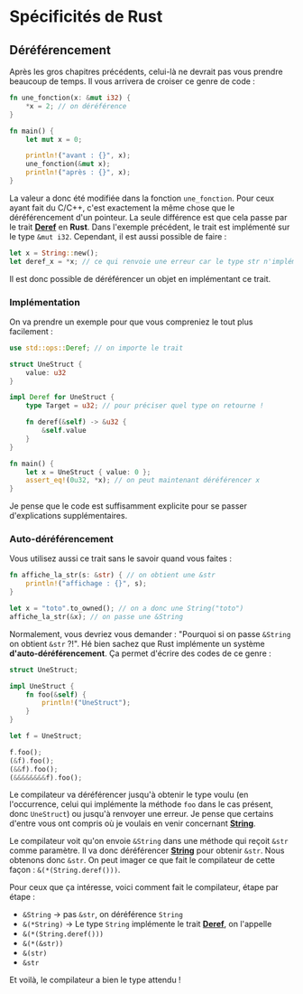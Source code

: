 # Spécificités de Rust

## Déréférencement

Après les gros chapitres précédents, celui-là ne devrait pas vous prendre beaucoup de temps. Il vous arrivera de croiser ce genre de code :

```Rust
fn une_fonction(x: &mut i32) {
    *x = 2; // on déréférence
}

fn main() {
    let mut x = 0;

    println!("avant : {}", x);
    une_fonction(&mut x);
    println!("après : {}", x);
}
```

La valeur a donc été modifiée dans la fonction `une_fonction`. Pour ceux ayant fait du C/C++, c'est exactement la même chose que le déréférencement d'un pointeur. La seule différence est que cela passe par le trait [__Deref__] en __Rust__. Dans l'exemple précédent, le trait est implémenté sur le type `&mut i32`. Cependant, il est aussi possible de faire :

```Rust
let x = String::new();
let deref_x = *x; // ce qui renvoie une erreur car le type str n'implémente pas le trait Sized
```

Il est donc possible de déréférencer un objet en implémentant ce trait.

### Implémentation

On va prendre un exemple pour que vous compreniez le tout plus facilement :

```Rust
use std::ops::Deref; // on importe le trait

struct UneStruct {
    value: u32
}

impl Deref for UneStruct {
    type Target = u32; // pour préciser quel type on retourne !

    fn deref(&self) -> &u32 {
        &self.value
    }
}

fn main() {
    let x = UneStruct { value: 0 };
    assert_eq!(0u32, *x); // on peut maintenant déréférencer x
}
```

Je pense que le code est suffisamment explicite pour se passer d'explications supplémentaires.

### Auto-déréférencement

Vous utilisez aussi ce trait sans le savoir quand vous faites :

```Rust
fn affiche_la_str(s: &str) { // on obtient une &str
    println!("affichage : {}", s);
}

let x = "toto".to_owned(); // on a donc une String("toto")
affiche_la_str(&x); // on passe une &String
```

Normalement, vous devriez vous demander : "Pourquoi si on passe `&String` on obtient `&str` ?!". Hé bien sachez que Rust implémente un système __d'auto-déréférencement__. Ça permet d'écrire des codes de ce genre :

```Rust
struct UneStruct;

impl UneStruct {
    fn foo(&self) {
        println!("UneStruct");
    }
}

let f = UneStruct;

f.foo();
(&f).foo();
(&&f).foo();
(&&&&&&&&f).foo();
```

Le compilateur va déréférencer jusqu'à obtenir le type voulu (en l'occurrence, celui qui implémente la méthode `foo` dans le cas présent, donc `UneStruct`) ou jusqu'à renvoyer une erreur. Je pense que certains d'entre vous ont compris où je voulais en venir concernant [__String__].

Le compilateur voit qu'on envoie `&String` dans une méthode qui reçoit `&str` comme paramètre. Il va donc déréférencer [__String__] pour obtenir `&str`. Nous obtenons donc `&str`. On peut imager ce que fait le compilateur de cette façon : `&(*(String.deref()))`.

Pour ceux que ça intéresse, voici comment fait le compilateur, étape par étape :

-   `&String` -> pas `&str`, on déréférence `String`
-   `&(*String)` -> Le type `String` implémente le trait [__Deref__], on l'appelle
-   `&(*(String.deref()))`
-   `&(*(&str))`
-   `&(str)`
-   `&str`

Et voilà, le compilateur a bien le type attendu !

[__Deref__]: https://doc.rust-lang.org/stable/std/ops/trait.Deref.html
[__String__]: https://doc.rust-lang.org/stable/std/string/struct.String.html
